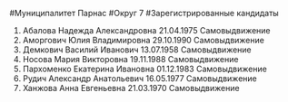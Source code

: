 #Муниципалитет
Парнас
#Округ
7
#Зарегистрированные кандидаты
1. Абалова Надежда Александровна 21.04.1975
Самовыдвижение
2. Аморгович Юлия Владимировна 29.10.1990
Самовыдвижение
3. Демкович Василий Иванович 13.07.1958
Самовыдвижение
4. Носова Мария Викторовна 19.11.1988
Самовыдвижение
5. Пархоменко Екатерина Ивановна 01.12.1983
Самовыдвижение
6. Рудич Александр Анатольевич 16.05.1977
Самовыдвижение
7. Ханжова Анна Евгеньевна 21.03.1970
Самовыдвижение

